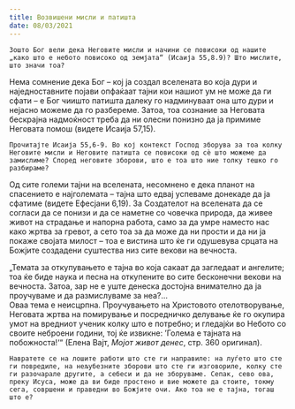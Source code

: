 ```yaml
---
title: Возвишени мисли и патишта 
date: 08/03/2021
---
```


`Зошто Бог вели дека Неговите мисли и начини се повисоки од нашите „како што е небото повисоко од земјата“ (Исаија 55,8.9)? Што мислите, што значи тоа?`

Нема сомнение дека Бог – кој ја создал вселената во која дури и наједноставните појави опфаќаат тајни кои нашиот ум не може да ги сфати – е Бог чиишто патишта далеку го надминуваат она што дури и нејасно можеме да го разбереме. Затоа, тоа сознание за Неговата бескрајна надмоќност треба да ни олесни понизно да ја примиме Неговата помош (видете Исаија 57,15).

`Прочитајте Исаија 55,6-9. Во кој контекст Господ зборува за тоа колку Неговите мисли и Неговите патишта се повисоки од сè што можеме да замислиме? Според неговите зборови, што е тоа што ние толку тешко го разбираме?`

Од сите големи тајни на вселената, несомнено е дека планот на спасението е најголемата – тајна што едвај успеваме донекаде да ја сфатиме (видете Ефесјани 6,19). За Создателот на вселената да се согласи да се понизи и да се наметне со човечка природа, да живее живот на страдање и напорна работа, само за да умре наместо нас како жртва за гревот, а сето тоа за да може да ни прости и да ни ја покаже својата милост – тоа е вистина што ќе ги одушевува срцата на Божјите создадени суштества низ сите векови на вечноста.

„Темата за откупувањето е тајна во која сакаат да загледаат и ангелите; тоа ќе биде наука и песна на откупените во сите бесконечни векови на вечноста. Затоа, зар не е уште денеска достојна внимателно да ја проучуваме и да размислуваме за неа?...
<br>
Оваа тема е неисцрпна. Проучувањето на Христовото отелотворување, Неговата жртва на помирување и посредничко делување ќе го окупира умот на вредниот ученик колку што е потребно; и гледајќи во Небото со своите неброени години, тој ќе извикне: ’Голема е тајната на побожноста!‘“ (Елена Вајт, *Мојот живот денес*, стр. 360 оригинал).

`Навратете се на лошите работи што сте ги направиле: на луѓето што сте ги повредиле, на нељубезните зборови што сте ги изговориле, колку сте ги разочарале другите, а себеси и да не зборуваме. Сепак, сево ова, преку Исуса, може да ви биде простено и вие можете да стоите, токму сега, совршени и праведни во Божјите очи. Ако тоа не е тајна, тогаш што е?`